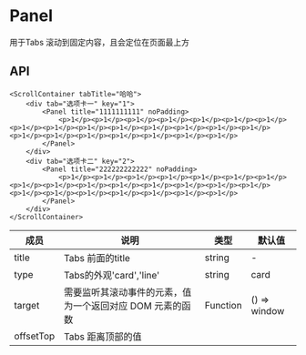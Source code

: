 # Panel 
用于Tabs 滚动到固定内容，且会定位在页面最上方

## API
```
<ScrollContainer tabTitle="哈哈">
    <div tab="选项卡一" key="1">
        <Panel title="1111111111" noPadding>
            <p>1</p><p>1</p><p>1</p><p>1</p><p>1</p><p>1</p><p>1</p><p>1</p><p>1</p><p>1</p><p>1</p><p>1</p><p>1</p><p>1</p><p>1</p><p>1</p><p>1</p><p>1</p><p>1</p><p>1</p><p>1</p><p>1</p>
        </Panel>
    </div>
    <div tab="选项卡二" key="2">
        <Panel title="222222222222" noPadding>
            <p>1</p><p>1</p><p>1</p><p>1</p><p>1</p><p>1</p><p>1</p><p>1</p><p>1</p><p>1</p><p>1</p><p>1</p><p>1</p><p>1</p><p>1</p><p>1</p><p>1</p><p>1</p><p>1</p><p>1</p><p>1</p><p>1</p>
        </Panel>
    </div>
</ScrollContainer>
```

成员 | 说明 | 类型 | 默认值
---|---|---|---
title|Tabs 前面的title|string|-
type|Tabs的外观'card','line'|string|card
target|需要监听其滚动事件的元素，值为一个返回对应 DOM 元素的函数|Function|() => window
offsetTop|Tabs 距离顶部的值|